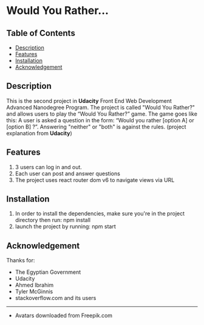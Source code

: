 # Would You Rather...

## Table of Contents

* [Description](#description)
* [Features](#features)
* [Installation](#installation)
* [Acknowledgement ](#acknowledgement )



## Description
This is the second project in **Udacity** Front End Web Development Advanced Nanodegree Program. The project is called "Would You Rather?" and allows users to play the “Would You Rather?” game. The game goes like this: A user is asked a question in the form: “Would you rather [option A] or [option B] ?”. Answering "neither" or "both" is against the rules. (project explanation from **Udacity**)


## Features
1. 3  users can log in and out.
2. Each user can post and answer questions
3. The project uses react router dom v6 to navigate views via URL

## Installation
1. In order to install the dependencies, make sure you're in the project directory then run: npm install
2. launch the project by running: npm start

## Acknowledgement 
Thanks for:
- The Egyptian Government
- Udacity
- Ahmed Ibrahim
- Tyler McGinnis
- stackoverflow.com and its users
-----
- Avatars downloaded from Freepik.com






